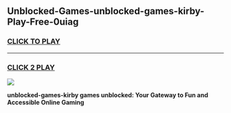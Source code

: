 
## Unblocked-Games-unblocked-games-kirby-Play-Free-0uiag
<h3>
<a href="https://premium76.site?title=unblocked-games-kirby&ref=17A">CLICK TO PLAY</a></h3>
<hr>

<h3>
<a href="https://premium76.site?title=unblocked-games-kirby&ref=17A">CLICK 2 PLAY</a>
  
</h3>

<a href="https://premium76.site?title=unblocked-games-kirby&ref=17A"><img src="https://clearcache.store/games.png"></a>


**unblocked-games-kirby games unblocked: Your Gateway to Fun and Accessible Online Gaming**
